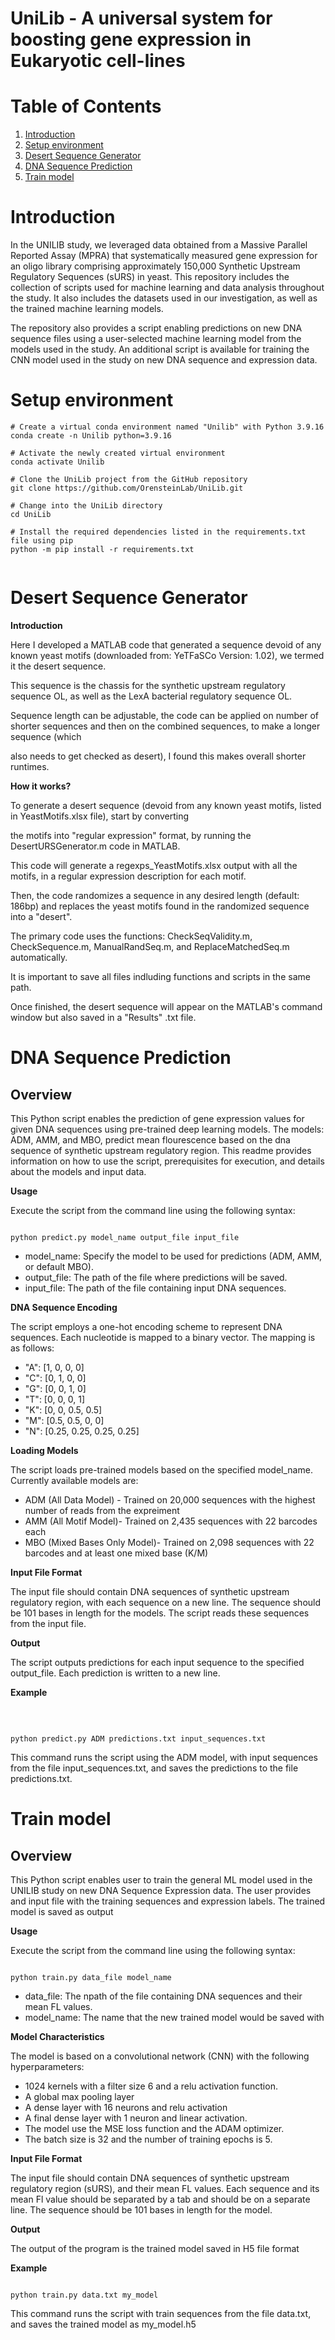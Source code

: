 # UniLib - A universal system for boosting gene expression in Eukaryotic cell-lines

# Table of Contents
1. [Introduction](#introduction)
2. [Setup environment](#setup-environment)
3. [Desert Sequence Generator](#desert-sequence-generator)
4. [DNA Sequence Prediction](#dna-sequence-prediction)
5. [Train model](#train-model)

# Introduction

In the UNILIB study, we leveraged data obtained from a Massive Parallel Reported Assay (MPRA) that systematically measured gene expression for an oligo library comprising approximately 150,000 Synthetic Upstream Regulatory Sequences (sURS) in yeast. This repository includes the collection of scripts used for machine learning and data analysis throughout the study. It also includes the datasets used in our investigation, as well as the trained machine learning models.

The repository also provides a script enabling predictions on new DNA sequence files using a user-selected machine learning model from the models used in the study. An additional script is available for training the CNN model used in the study on new DNA sequence and expression data.

# Setup environment


```
# Create a virtual conda environment named "Unilib" with Python 3.9.16
conda create -n Unilib python=3.9.16

# Activate the newly created virtual environment
conda activate Unilib

# Clone the UniLib project from the GitHub repository
git clone https://github.com/OrensteinLab/UniLib.git

# Change into the UniLib directory
cd UniLib

# Install the required dependencies listed in the requirements.txt file using pip
python -m pip install -r requirements.txt


```

  
# Desert Sequence Generator

**Introduction** 

Here I developed a MATLAB code that generated a sequence devoid of any known yeast motifs (downloaded from: YeTFaSCo Version: 1.02), we termed it the desert sequence.

This sequence is the chassis for the synthetic upstream regulatory sequence OL, as well as the LexA bacterial regulatory sequence OL.

Sequence length can be adjustable, the code can be applied on number of shorter sequences and then on the combined sequences, to make a longer sequence (which 

also needs to get checked as desert), I found this makes overall shorter runtimes.


**How it works?**

To generate a desert sequence (devoid from any known yeast motifs, listed in YeastMotifs.xlsx file), start by converting 

the motifs into "regular expression" format, by running the DesertURSGenerator.m code in MATLAB.

This code will generate a regexps_YeastMotifs.xlsx output with all the motifs, in a regular expression description for each motif.

Then, the code randomizes a sequence in any desired length (default: 186bp) and replaces the yeast motifs found in the randomized sequence into a "desert".

The primary code uses the functions: CheckSeqValidity.m, CheckSequence.m, ManualRandSeq.m, and ReplaceMatchedSeq.m automatically.

It is important to save all files indluding functions and scripts in the same path.
 
Once finished, the desert sequence will appear on the MATLAB's command window but also saved in a "Results" .txt file.


# DNA Sequence Prediction

## Overview ##


This Python script enables the prediction of  gene expression values for given DNA sequences using pre-trained deep learning models. The models: ADM, AMM, and MBO, predict mean flourescence based on the dna sequence of synthetic upstream regulatory region. This readme provides information on how to use the script, prerequisites for execution, and details about the models and input data.

**Usage**

Execute the script from the command line using the following syntax:<br>

```

python predict.py model_name output_file input_file

```

* model_name: Specify the model to be used for predictions (ADM, AMM, or default MBO).<br>
* output_file: The path of the file where predictions will be saved.<br>
* input_file: The path of the file containing input DNA sequences.<br>


**DNA Sequence Encoding**
  

The script employs a one-hot encoding scheme to represent DNA sequences. Each nucleotide is mapped to a binary vector. The mapping is as follows:
<br>

* "A": [1, 0, 0, 0]<br>
* "C": [0, 1, 0, 0]<br>
* "G": [0, 0, 1, 0]<br>
* "T": [0, 0, 0, 1]<br>
* "K": [0, 0, 0.5, 0.5]<br>
* "M": [0.5, 0.5, 0, 0]<br>
* "N": [0.25, 0.25, 0.25, 0.25]<br>


**Loading Models**

The script loads pre-trained models based on the specified model_name. Currently available models are:

* ADM (All Data Model) - Trained on 20,000 sequences with the highest number of reads from the expreiment<br>
* AMM (All Motif Model)- Trained on 2,435 sequences with 22 barcodes each <br>
* MBO (Mixed Bases Only Model)- Trained on 2,098 sequences with 22 barcodes and at least one mixed base (K/M) <br>


**Input File Format**


The input file should contain DNA sequences of synthetic upstream regulatory region, with each sequence on a new line. The sequence should be 101 bases in length for the models. The script reads these sequences from the input file.


**Output**

The script outputs predictions for each input sequence to the specified output_file. Each prediction is written to a new line.

**Example**

<br>


```

python predict.py ADM predictions.txt input_sequences.txt

```

This command runs the script using the ADM model, with input sequences from the file input_sequences.txt, and saves the predictions to the file predictions.txt.

# Train model

## Overview ##

This Python script enables user to train the general ML model used in the UNILIB study on new DNA Sequence Expression data. The user provides and input file with the training sequences and expression labels. The trained model is saved as output


**Usage**


Execute the script from the command line using the following syntax:<br>

```

python train.py data_file model_name

```

* data_file: The npath of the file containing DNA sequences and their mean FL values.<br>
* model_name: The name that the new trained model would be saved with


**Model Characteristics**

The model is based on a convolutional network (CNN) with the following hyperparameters:

* 1024 kernels with a filter size 6 and a relu activation function.
* A global max pooling layer
* A dense layer with 16 neurons and relu activation
* A final dense layer with 1 neuron and linear activation.
* The model use the MSE loss function and the ADAM optimizer.
* The batch size is 32 and the number of training epochs is 5.


**Input File Format**

The input file should contain DNA sequences of synthetic upstream regulatory region (sURS), and their mean FL values. Each sequence and its mean Fl value should be separated by a tab and should be on a separate line. The sequence should be 101 bases in length for the model. 

**Output**

The output of the program is the trained model saved in H5 file format

**Example**


```

python train.py data.txt my_model

```

This command runs the script with train sequences from the file data.txt, and saves the trained model as my_model.h5



  

